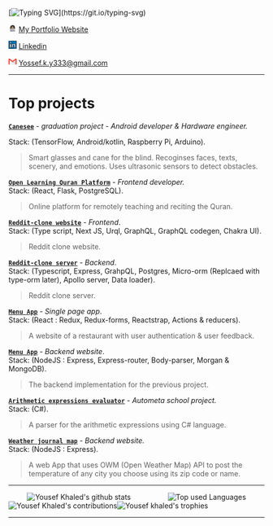 [![Typing SVG](https://readme-typing-svg.herokuapp.com?font=&color=%23F70000&size=20&duration=5000&lines=Dunno+what+to+type.;But+this+thing+is+cool.;Oh%2C+I+am+a+software+engineer.)](https://git.io/typing-svg)

![](me.png) [My Portfolio Website](https://yossef-khaled.github.io/)

![](linkedin.png) [Linkedin](https://www.linkedin.com/in/youssef-khaled-906055187/)  

![](gmail.png) <Yossef.k.y333@gmail.com>

***

# **Top projects**  

**[`Canesee`](https://github.com/canesee-project)** - *graduation project - Android developer & Hardware engineer.* 

Stack: (TensorFlow, Android/kotlin, Raspberry Pi, Arduino).
> Smart glasses and cane for the blind.
> Recoginses faces, texts, scenery, and emotions.
> Uses ultrasonic sensors to detect obstacles.  

**[`Open Learning Quran Platform`](https://github.com/Open-Quran-Learning)** - *Frontend developer.*  
Stack: (React, Flask, PostgreSQL).
> Online platform for remotely teaching and reciting the Quran.  

**[`Reddit-clone website`](https://github.com/yossef-khaled/reddit-website)** - *Frontend*.  
Stack: (Type script, Next JS, Urql, GraphQL, GraphQL codegen, Chakra UI).
> Reddit clone website.  

**[`Reddit-clone server`](https://github.com/yossef-khaled/Reddit-server)** - *Backend*.  
Stack: (Typescript, Express, GrahpQL, Postgres, Micro-orm (Replcaed with type-orm later), Apollo server, Data loader).
> Reddit clone server.

**[`Menu App`](https://github.com/yossef-khaled/Menu-App)** - *Single page app*.  
Stack: (React : Redux, Redux-forms, Reactstrap, Actions & reducers).
> A website of a restaurant with user authentication & user feedback.  

**[`Menu App`](https://github.com/yossef-khaled/Menu-app-backend)** - *Backend website*.  
Stack: (NodeJS : Express, Express-router, Body-parser, Morgan & MongoDB).
> The backend implementation for the previous project.  

**[`Arithmetic expressions evaluator`](https://github.com/yossef-khaled/Arithmetic-expressions-evaluator)** - *Autometa school project.*  
Stack: (C#).
> A parser for the arithmetic expressions using C# language. 

**[`Weather journal map`](https://github.com/yossef-khaled/Weather-Journal-web)** - *Backend website.*  
Stack: (NodeJS : Express).
> A web App that uses OWM (Open Weather Map) API to post the temperature of any city you choose using its zip code or name.  

***
<div style="display:flex; justify-content:center; border:'1px solid red';">
  <img alt="Yousef Khaled's github stats" style="margin-inline:auto;" src="https://github-readme-stats.vercel.app/api?username=yossef-khaled&show_icons=true&bg_color=#F56E15"/>
  <img alt="Top used Languages" style="margin-inline:auto;" src="https://github-readme-stats.vercel.app/api/top-langs/?username=yossef-khaled&layout=compact"/>
</div>
<div style="display:flex; justify-content:center; width:100%;">
  <img alt="Yousef Khaled's contributions" src="https://github-readme-streak-stats.herokuapp.com/?user=yossef-khaled&show_icons=true&bg_color=#F56E15"/>
  <img style="flex-grow: 1; width:200px;" alt="Yousef khaled's trophies" src="https://github-profile-trophy.vercel.app/?username=yossef-khaled"/>
</div>

***

